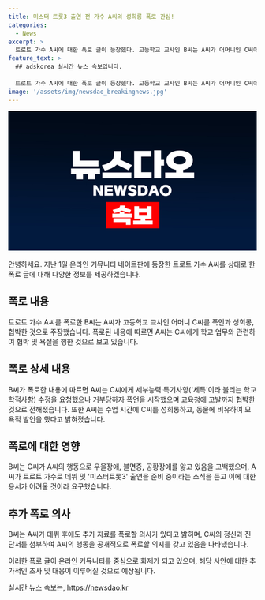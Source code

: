 ```yaml
---
title: 미스터 트롯3 출연 전 가수 A씨의 성희롱 폭로 관심!
categories:
  - News
excerpt: >
  트로트 가수 A씨에 대한 폭로 글이 등장했다. 고등학교 교사인 B씨는 A씨가 어머니인 C씨에게 폭언, 성희롱, 협박을 했다고 주장했고, 그에 대한 증거로 메시지를 공개했다. A씨는 C씨를 교무실로 불러 욕설한 뒤 교육청에 고소하겠다고 협박하고, 수업 시간에도 성희롱 발언을 했다. C씨는 A씨의 행동으로 우울장애, 불면증, 공황장애를 진단받아 정신과 치료를 받고 있다고 밝혔으며, A씨가 트로트 가수로 데뷔 준비 중이라고 지적하며 사과를 요구했다. B씨는 A씨의 데뷔 후 실명과 추가 자료를 폭로할 의향을 밝히며, C씨의 정신과 진단서를 첨부했다.
feature_text: >
  ## adskorea 실시간 뉴스 속보입니다.

  트로트 가수 A씨에 대한 폭로 글이 등장했다. 고등학교 교사인 B씨는 A씨가 어머니인 C씨에게 폭언, 성희롱, 협박을 했다고 주장했고, 그에 대한 증거로 메시지를 공개했다. A씨는 C씨를 교무실로 불러 욕설한 뒤 교육청에 고소하겠다고 협박하고, 수업 시간에도 성희롱 발언을 했다. C씨는 A씨의 행동으로 우울장애, 불면증, 공황장애를 진단받아 정신과 치료를 받고 있다고 밝혔으며, A씨가 트로트 가수로 데뷔 준비 중이라고 지적하며 사과를 요구했다. B씨는 A씨의 데뷔 후 실명과 추가 자료를 폭로할 의향을 밝히며, C씨의 정신과 진단서를 첨부했다.
image: '/assets/img/newsdao_breakingnews.jpg'
---
```


<p><img src="/assets/img/newsdao_breakingnews.jpg" alt="adskorea 속보" /></p>

<p>안녕하세요. 지난 1일 온라인 커뮤니티 네이트판에 등장한 트로트 가수 A씨를 상대로 한 폭로 글에 대해 다양한 정보를 제공하겠습니다.</p>

<h2 data-ke-size="size26">폭로 내용</h2>

<p data-ke-size="size16">트로트 가수 A씨를 폭로한 B씨는 A씨가 고등학교 교사인 어머니 C씨를 폭언과 성희롱, 협박한 것으로 주장했습니다. 폭로된 내용에 따르면 A씨는 C씨에게 학교 업무와 관련하여 협박 및 욕설을 행한 것으로 보고 있습니다.</p>

<h2 data-ke-size="size26">폭로 상세 내용</h2>

<p data-ke-size="size16">B씨가 폭로한 내용에 따르면 A씨는 C씨에게 세부능력·특기사항('세특'이라 불리는 학교 학적사항) 수정을 요청했으나 거부당하자 폭언을 시작했으며 교육청에 고발까지 협박한 것으로 전해졌습니다. 또한 A씨는 수업 시간에 C씨를 성희롱하고, 동물에 비유하여 모욕적 발언을 했다고 밝혀졌습니다.</p>

<h2 data-ke-size="size26">폭로에 대한 영향</h2>

<p data-ke-size="size16">B씨는 C씨가 A씨의 행동으로 우울장애, 불면증, 공황장애를 앓고 있음을 고백했으며, A씨가 트로트 가수로 데뷔 및 '미스터트롯3' 출연을 준비 중이라는 소식을 듣고 이에 대한 용서가 어려울 것이라 요구했습니다.</p>

<h2 data-ke-size="size26">추가 폭로 의사</h2>

<p data-ke-size="size16">B씨는 A씨가 데뷔 후에도 추가 자료를 폭로할 의사가 있다고 밝히며, C씨의 정신과 진단서를 첨부하여 A씨의 행동을 공개적으로 폭로할 의지를 갖고 있음을 나타냈습니다.</p>

<p>이러한 폭로 글이 온라인 커뮤니티를 중심으로 화제가 되고 있으며, 해당 사안에 대한 추가적인 조사 및 대응이 이루어질 것으로 예상됩니다.</p>
실시간 뉴스 속보는, <a href="https://newsdao.kr" rel="dofollow">https://newsdao.kr</a>


